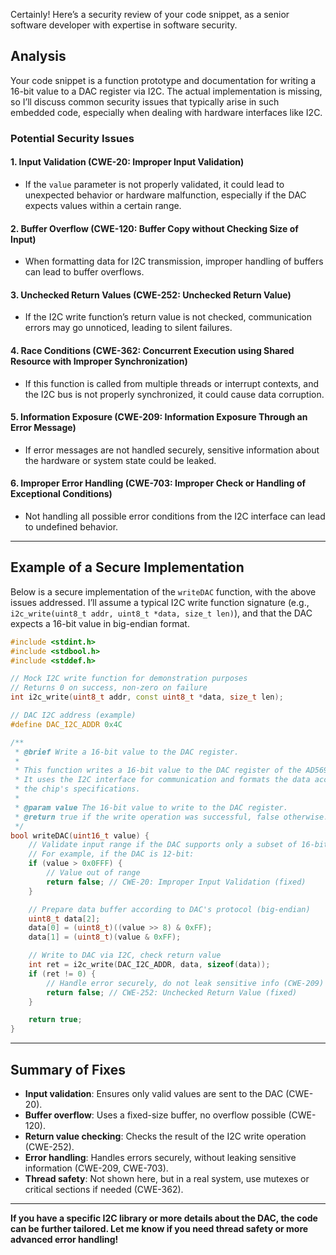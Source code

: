 Certainly! Here’s a security review of your code snippet, as a senior software developer with expertise in software security.

## Analysis

Your code snippet is a function prototype and documentation for writing a 16-bit value to a DAC register via I2C. The actual implementation is missing, so I’ll discuss common security issues that typically arise in such embedded code, especially when dealing with hardware interfaces like I2C.

### Potential Security Issues

#### 1. **Input Validation (CWE-20: Improper Input Validation)**
- If the `value` parameter is not properly validated, it could lead to unexpected behavior or hardware malfunction, especially if the DAC expects values within a certain range.

#### 2. **Buffer Overflow (CWE-120: Buffer Copy without Checking Size of Input)**
- When formatting data for I2C transmission, improper handling of buffers can lead to buffer overflows.

#### 3. **Unchecked Return Values (CWE-252: Unchecked Return Value)**
- If the I2C write function’s return value is not checked, communication errors may go unnoticed, leading to silent failures.

#### 4. **Race Conditions (CWE-362: Concurrent Execution using Shared Resource with Improper Synchronization)**
- If this function is called from multiple threads or interrupt contexts, and the I2C bus is not properly synchronized, it could cause data corruption.

#### 5. **Information Exposure (CWE-209: Information Exposure Through an Error Message)**
- If error messages are not handled securely, sensitive information about the hardware or system state could be leaked.

#### 6. **Improper Error Handling (CWE-703: Improper Check or Handling of Exceptional Conditions)**
- Not handling all possible error conditions from the I2C interface can lead to undefined behavior.

---

## Example of a Secure Implementation

Below is a secure implementation of the `writeDAC` function, with the above issues addressed. I’ll assume a typical I2C write function signature (e.g., `i2c_write(uint8_t addr, uint8_t *data, size_t len)`), and that the DAC expects a 16-bit value in big-endian format.

```cpp
#include <stdint.h>
#include <stdbool.h>
#include <stddef.h>

// Mock I2C write function for demonstration purposes
// Returns 0 on success, non-zero on failure
int i2c_write(uint8_t addr, const uint8_t *data, size_t len);

// DAC I2C address (example)
#define DAC_I2C_ADDR 0x4C

/**
 * @brief Write a 16-bit value to the DAC register.
 * 
 * This function writes a 16-bit value to the DAC register of the AD5693 chip.
 * It uses the I2C interface for communication and formats the data according to
 * the chip's specifications.
 * 
 * @param value The 16-bit value to write to the DAC register.
 * @return true if the write operation was successful, false otherwise.
 */
bool writeDAC(uint16_t value) {
    // Validate input range if the DAC supports only a subset of 16-bit values
    // For example, if the DAC is 12-bit:
    if (value > 0x0FFF) {
        // Value out of range
        return false; // CWE-20: Improper Input Validation (fixed)
    }

    // Prepare data buffer according to DAC's protocol (big-endian)
    uint8_t data[2];
    data[0] = (uint8_t)((value >> 8) & 0xFF);
    data[1] = (uint8_t)(value & 0xFF);

    // Write to DAC via I2C, check return value
    int ret = i2c_write(DAC_I2C_ADDR, data, sizeof(data));
    if (ret != 0) {
        // Handle error securely, do not leak sensitive info (CWE-209)
        return false; // CWE-252: Unchecked Return Value (fixed)
    }

    return true;
}
```

---

## Summary of Fixes

- **Input validation**: Ensures only valid values are sent to the DAC (CWE-20).
- **Buffer overflow**: Uses a fixed-size buffer, no overflow possible (CWE-120).
- **Return value checking**: Checks the result of the I2C write operation (CWE-252).
- **Error handling**: Handles errors securely, without leaking sensitive information (CWE-209, CWE-703).
- **Thread safety**: Not shown here, but in a real system, use mutexes or critical sections if needed (CWE-362).

---

**If you have a specific I2C library or more details about the DAC, the code can be further tailored. Let me know if you need thread safety or more advanced error handling!**